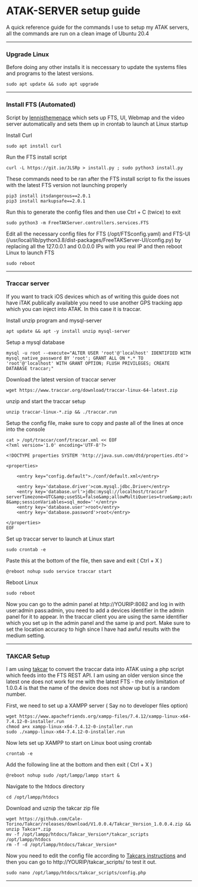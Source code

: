 

# ATAK-SERVER setup guide

A quick reference guide for the commands I use to setup my ATAK servers, all the commands are run on a clean image of Ubuntu 20.4

---

### Upgrade Linux

Before doing any other installs it is neccessary to update the systems files and programs to the latest versions.

    sudo apt update && sudo apt upgrade
---

### Install FTS (Automated)

Script by [lennisthemenace](https://github.com/lennisthemenace/FreeTAKServer-Installer "lennisthemenace") which sets up FTS, UI, Webmap and the video server automatically and sets them up in crontab to launch at Linux startup

Install Curl

    sudo apt install curl
 
Run the FTS install script

    curl -L https://git.io/JLSRp > install.py ; sudo python3 install.py

These commands need to be ran after the FTS install script to fix the issues with the latest FTS version not launching properly

    pip3 install itsdangerous==2.0.1
    pip3 install markupsafe==2.0.1

Run this to generate the config files and then use Ctrl + C (twice) to exit

    sudo python3 -m FreeTAKServer.controllers.services.FTS 

Edit all the necessary config files for FTS (/opt/FTSconfig.yaml) and FTS-UI (/usr/local/lib/python3.8/dist-packages/FreeTAKServer-UI/config.py) by replacing all the 127.0.0.1 and 0.0.0.0 IPs with you real IP and then reboot Linux to launch FTS

    sudo reboot
---

### Traccar server

If you want to track iOS devices which as of writing this guide does not have iTAK publically available you need to use another GPS tracking app which you can inject into ATAK. In this case it is traccar.

Install unzip program and mysql-server

    apt update && apt -y install unzip mysql-server

Setup a mysql database

    mysql -u root --execute="ALTER USER 'root'@'localhost' IDENTIFIED WITH mysql_native_password BY 'root'; GRANT ALL ON *.* TO 'root'@'localhost' WITH GRANT OPTION; FLUSH PRIVILEGES; CREATE DATABASE traccar;"

Download the latest version of traccar server

    wget https://www.traccar.org/download/traccar-linux-64-latest.zip

unzip and start the traccar setup

    unzip traccar-linux-*.zip && ./traccar.run

Setup the config file, make sure to copy and paste all of the lines at once into the console

   

    cat > /opt/traccar/conf/traccar.xml << EOF
    <?xml version='1.0' encoding='UTF-8'?>
    
    <!DOCTYPE properties SYSTEM 'http://java.sun.com/dtd/properties.dtd'>
    
    <properties>
    
        <entry key="config.default">./conf/default.xml</entry>
    
        <entry key='database.driver'>com.mysql.jdbc.Driver</entry>
        <entry key='database.url'>jdbc:mysql://localhost/traccar?serverTimezone=UTC&amp;useSSL=false&amp;allowMultiQueries=true&amp;autoReconnect=true&amp;useUnicode=yes&amp;characterEncoding=UTF-8&amp;sessionVariables=sql_mode=''</entry>
        <entry key='database.user'>root</entry>
        <entry key='database.password'>root</entry>
    
    </properties>
    EOF


Set up traccar server to launch at Linux start

    sudo crontab -e

Paste this at the bottom of the file, then save and exit ( Ctrl + X )

    @reboot nohup sudo service traccar start

Reboot Linux

    sudo reboot

Now you can go to the admin panel at http://YOURIP:8082 and log in with user:admin pass:admin, you need to add a devices identifier in the admin panel for it to appear. In the traccar client you are using the same identifier which you set up in the admin panel and the same ip and port. Make sure to set the location accuracy to high since I have had awful results with the medium setting.

---

### TAKCAR Setup

I am using [takcar](https://github.com/Cale-Torino/Takcar "takcar") to convert the traccar data into ATAK using a php script which feeds into the FTS REST API. I am using an older version since the latest one does not work for me with the latest FTS - the only limitation of 1.0.0.4 is that  the name of the device does not show up but is a random number.

First, we need to set up a XAMPP server ( Say no to developer files option)

    wget https://www.apachefriends.org/xampp-files/7.4.12/xampp-linux-x64-7.4.12-0-installer.run
    chmod a+x xampp-linux-x64-7.4.12-0-installer.run
    sudo ./xampp-linux-x64-7.4.12-0-installer.run

Now lets set up XAMPP to start on Linux boot using crontab

    crontab -e
    
Add the following line at the bottom and then exit ( Ctrl + X )

    @reboot nohup sudo /opt/lampp/lampp start &

Navigate to the htdocs directory

    cd /opt/lampp/htdocs
    
Download and uznip the takcar zip file

    wget https://github.com/Cale-Torino/Takcar/releases/download/V1.0.0.4/Takcar_Version_1.0.0.4.zip && unzip Takcar*.zip
    mv -f /opt/lampp/htdocs/Takcar_Version*/takcar_scripts /opt/lampp/htdocs
    rm -f -d /opt/lampp/htdocs/Takcar_Version*
    
 Now you need to edit the config file according to [Takcars instructions](https://github.com/Cale-Torino/Takcar) and then you can go to http://YOURIP/takcar_scripts/ to test it out.
 
    sudo nano /opt/lampp/htdocs/takcar_scripts/config.php
   
---


